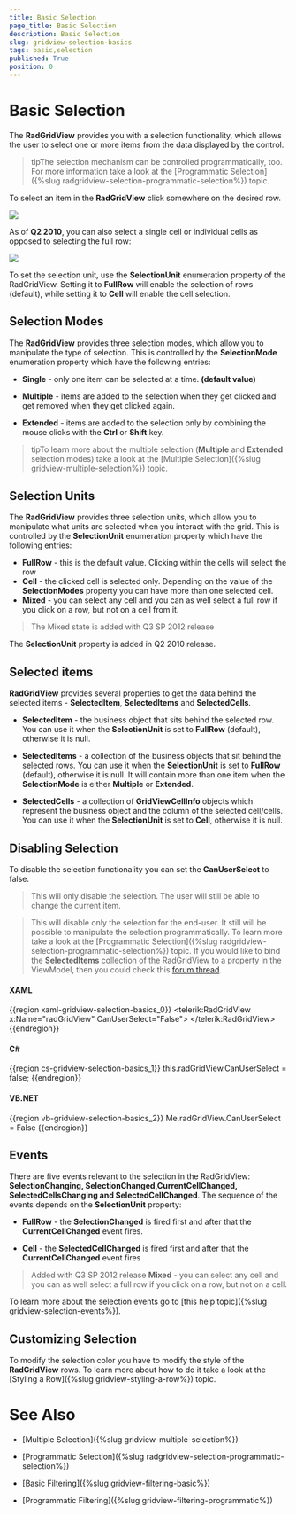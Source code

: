 ```yaml
---
title: Basic Selection
page_title: Basic Selection
description: Basic Selection
slug: gridview-selection-basics
tags: basic,selection
published: True
position: 0
---
```


# Basic Selection


The __RadGridView__ provides you with a selection functionality, which allows the user to select one or more items from the data displayed by the control.

>tipThe selection mechanism can be controlled programmatically, too. For more information take a look at the [Programmatic Selection]({%slug radgridview-selection-programmatic-selection%}) topic.

To select an item in the __RadGridView__ click somewhere on the desired row.

![](images/RadGridView_BasicSelection_1.png)

As of __Q2 2010__, you can also select a single cell or individual cells as opposed to selecting the full row:

![](images/RadGridView_BasicSelection_2.png)

To set the selection unit, use the __SelectionUnit__ enumeration property of the RadGridView. Setting it to __FullRow__ will enable the selection of rows (default), while setting it to __Cell__ will enable the cell selection.

## Selection Modes

The __RadGridView__ provides three selection modes, which allow you to manipulate the type of selection. This is controlled by the __SelectionMode__ enumeration property which have the following entries:

* __Single__ - only one item can be selected at a time. __(default value)__

* __Multiple__ - items are added to the selection when they get clicked and get removed when they get clicked again. 

* __Extended__ - items are added to the selection only by combining the mouse clicks with the __Ctrl__ or __Shift__ key. 

>tipTo learn more about the multiple selection (__Multiple__ and __Extended__ selection modes) take a look at the [Multiple Selection]({%slug gridview-multiple-selection%}) topic.

## Selection Units

The __RadGridView__ provides three selection units, which allow you to manipulate what units are selected when you interact with the grid. This is controlled by the __SelectionUnit__ enumeration property which have the following entries:

* __FullRow__ - this is the default value. Clicking within the cells will select the row    
* __Cell__ - the clicked cell is selected only. Depending on the value of the __SelectionModes__ property you can have more than one selected cell. 
* __Mixed__ - you can select any cell and you can as well select a full row if you click on a row, but not on a cell from it.
            
>The Mixed state is added with Q3 SP 2012 release

The __SelectionUnit__ property is added in Q2 2010 release.

## Selected items

__RadGridView__ provides several properties to get the data behind the selected items - __SelectedItem__, __SelectedItems__ and __SelectedCells__. 

* __SelectedItem__ - the business object that sits behind the selected row. You can use it when the __SelectionUnit__ is set to __FullRow__ (default), otherwise it is null.

* __SelectedItems__ - a collection of the business objects that sit behind the selected rows. You can use it when the __SelectionUnit__ is set to __FullRow__ (default), otherwise it is null. It will contain more than one item when the __SelectionMode__ is either __Multiple__ or __Extended__.

* __SelectedCells__ - a collection of __GridViewCellInfo__ objects which represent the business object and the column of the selected cell/cells. You can use it when the __SelectionUnit__ is set to __Cell__, otherwise it is null.

## Disabling Selection

To disable the selection functionality you can set the __CanUserSelect__ to false.

>This will only disable the selection. The user will still be able to change the current item.

>This will disable only the selection for the end-user. It still will be possible to manipulate the selection programmatically. To learn more take a look at the [Programmatic Selection]({%slug radgridview-selection-programmatic-selection%}) topic. If you would like to bind the __SelectedItems__ collection of the RadGridView to a property in the ViewModel, then you could check this [forum thread](http://www.telerik.com/community/forums/wpf/gridview/multiple-selection-with-data-binding-in-radgridview.aspx).
          
#### __XAML__

{{region xaml-gridview-selection-basics_0}}
	<telerik:RadGridView x:Name="radGridView"
	                 CanUserSelect="False">
	</telerik:RadGridView>
{{endregion}}

#### __C#__

{{region cs-gridview-selection-basics_1}}
	this.radGridView.CanUserSelect = false;
{{endregion}}

#### __VB.NET__

{{region vb-gridview-selection-basics_2}}
	Me.radGridView.CanUserSelect = False
{{endregion}}

## Events

There are five events relevant to the selection in the RadGridView: __SelectionChanging, SelectionChanged,CurrentCellChanged, SelectedCellsChanging and SelectedCellChanged__. The sequence of the events depends on the __SelectionUnit__ property:

* __FullRow__ - the __SelectionChanged__ is fired first and after that the __CurrentCellChanged__ event fires. 

* __Cell__ - the __SelectedCellChanged__ is fired first and after that the __CurrentCellChanged__ event fires 

>Added with Q3 SP 2012 release __Mixed__ - you can select any cell and you can as well select a full row if you click on a row, but not on a cell.
          

To learn more about the selection events go to [this help topic]({%slug gridview-selection-events%}).

## Customizing Selection

To modify the selection color you have to modify the style of the __RadGridView__ rows. To learn more about how to do it take a look at the [Styling a Row]({%slug gridview-styling-a-row%}) topic.

# See Also

 * [Multiple Selection]({%slug gridview-multiple-selection%})

 * [Programmatic Selection]({%slug radgridview-selection-programmatic-selection%})

 * [Basic Filtering]({%slug gridview-filtering-basic%})

 * [Programmatic Filtering]({%slug gridview-filtering-programmatic%})
